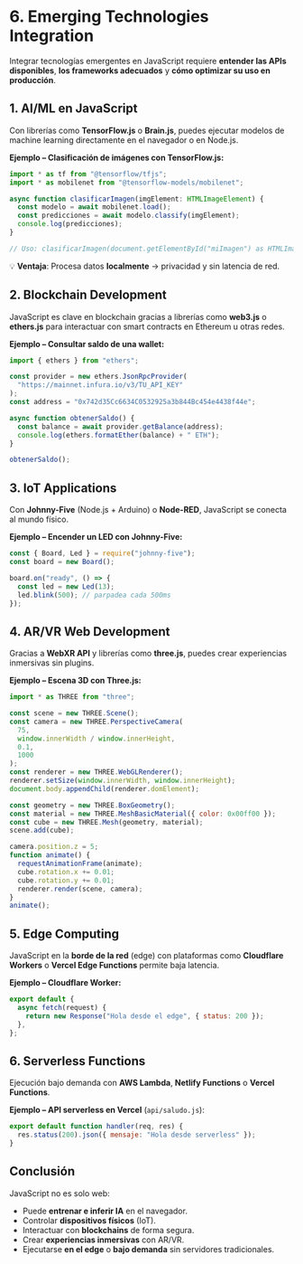 # 6. Emerging Technologies Integration

Integrar tecnologías emergentes en JavaScript requiere **entender las APIs disponibles**, **los frameworks adecuados** y **cómo optimizar su uso en producción**.

## 1. AI/ML en JavaScript

Con librerías como **TensorFlow.js** o **Brain.js**, puedes ejecutar modelos de machine learning directamente en el navegador o en Node.js.

**Ejemplo – Clasificación de imágenes con TensorFlow.js:**

```typescript
import * as tf from "@tensorflow/tfjs";
import * as mobilenet from "@tensorflow-models/mobilenet";

async function clasificarImagen(imgElement: HTMLImageElement) {
  const modelo = await mobilenet.load();
  const predicciones = await modelo.classify(imgElement);
  console.log(predicciones);
}

// Uso: clasificarImagen(document.getElementById("miImagen") as HTMLImageElement);
```

💡 **Ventaja**: Procesa datos **localmente** → privacidad y sin latencia de red.

## 2. Blockchain Development

JavaScript es clave en blockchain gracias a librerías como **web3.js** o **ethers.js** para interactuar con smart contracts en Ethereum u otras redes.

**Ejemplo – Consultar saldo de una wallet:**

```typescript
import { ethers } from "ethers";

const provider = new ethers.JsonRpcProvider(
  "https://mainnet.infura.io/v3/TU_API_KEY"
);
const address = "0x742d35Cc6634C0532925a3b844Bc454e4438f44e";

async function obtenerSaldo() {
  const balance = await provider.getBalance(address);
  console.log(ethers.formatEther(balance) + " ETH");
}

obtenerSaldo();
```

## 3. IoT Applications

Con **Johnny-Five** (Node.js + Arduino) o **Node-RED**, JavaScript se conecta al mundo físico.

**Ejemplo – Encender un LED con Johnny-Five:**

```javascript
const { Board, Led } = require("johnny-five");
const board = new Board();

board.on("ready", () => {
  const led = new Led(13);
  led.blink(500); // parpadea cada 500ms
});
```

## 4. AR/VR Web Development

Gracias a **WebXR API** y librerías como **three.js**, puedes crear experiencias inmersivas sin plugins.

**Ejemplo – Escena 3D con Three.js:**

```javascript
import * as THREE from "three";

const scene = new THREE.Scene();
const camera = new THREE.PerspectiveCamera(
  75,
  window.innerWidth / window.innerHeight,
  0.1,
  1000
);
const renderer = new THREE.WebGLRenderer();
renderer.setSize(window.innerWidth, window.innerHeight);
document.body.appendChild(renderer.domElement);

const geometry = new THREE.BoxGeometry();
const material = new THREE.MeshBasicMaterial({ color: 0x00ff00 });
const cube = new THREE.Mesh(geometry, material);
scene.add(cube);

camera.position.z = 5;
function animate() {
  requestAnimationFrame(animate);
  cube.rotation.x += 0.01;
  cube.rotation.y += 0.01;
  renderer.render(scene, camera);
}
animate();
```

## 5. Edge Computing

JavaScript en la **borde de la red** (edge) con plataformas como **Cloudflare Workers** o **Vercel Edge Functions** permite baja latencia.

**Ejemplo – Cloudflare Worker:**

```javascript
export default {
  async fetch(request) {
    return new Response("Hola desde el edge", { status: 200 });
  },
};
```

## 6. Serverless Functions

Ejecución bajo demanda con **AWS Lambda**, **Netlify Functions** o **Vercel Functions**.

**Ejemplo – API serverless en Vercel** (`api/saludo.js`):

```javascript
export default function handler(req, res) {
  res.status(200).json({ mensaje: "Hola desde serverless" });
}
```

## Conclusión

JavaScript no es solo web:

- Puede **entrenar e inferir IA** en el navegador.
- Controlar **dispositivos físicos** (IoT).
- Interactuar con **blockchains** de forma segura.
- Crear **experiencias inmersivas** con AR/VR.
- Ejecutarse **en el edge** o **bajo demanda** sin servidores tradicionales.
